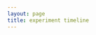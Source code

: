 ```yaml
---
layout: page
title: experiment timeline
---
```


<div id="timeline"></div>

<script>

var events = 
{
  "title": {
    "text": {
      "headline": "Eras Test",
      "text": "Events in the 7th century from https://en.wikipedia.org/wiki/Timeline_of_the_Middle_Ages"
    }
  },
  "eras": [
    {
      "start_date": {
        "year": "600"
      },
      "end_date": {
        "year": "650"
      },
      "text": {
        "headline": "Era Test 600-650"
      }
    },
    {
      "start_date": {
        "year": "650"
      },
      "end_date": {
        "year": "700"
      },
      "text": {
        "headline": "Era Test 650-700"
      }
    },
    {
      "start_date": {
        "year": "700"
      },
      "end_date": {
        "year": "720"
      },
      "text": {
        "headline": "Era Test 700-720"
      }
    }
  ],
  "events": [
    {
      "start_date": {
        "year": "602"
      },
      "end_date": {
        "year": "629"
      },
      "media": {
        "url": "https://en.wikipedia.org/wiki/Roman-Persian_Wars"
      },
      "background": {
        "opacity": "50",
        "url": "https://upload.wikimedia.org/wikipedia/commons/a/a2/HumiliationValerianusHolbein.jpg"
      },
      "text": {
        "headline": "Last great Roman-Persian War.",
        "text": "Long conflict leaves both empires exhausted and unable to cope with the newly united Arab armies under Islam in the 630s"
      }
    },
    {
      "start_date": {
        "year": "604"
      },
      "end_date": {
        "year": "609"
      },
      "media": {
        "url": "https://en.wikipedia.org/wiki/Grand_Canal_(China)"
      },
      "background": {
        "opacity": "50",
        "url": "https://upload.wikimedia.org/wikipedia/commons/a/ad/Sui_Wendi_Tang.jpg"
      },
      "text": {
        "headline": "Grand Canal in China is fully completed",
        "text": "Its main role throughout its history was the transport of grain to the capital."
      }
    },
    {
      "start_date": {
        "year": "622",
        "month": "08",
        "day": "09"
      },
      "end_date": {
        "year": "622",
        "month": "08",
        "day": "23"
      },
      "media": {
        "url": "https://en.wikipedia.org/wiki/Hijra_(Islam)"
      },
      "text": {
        "headline": "Muhammad Migrates from Mecca to Medina",
        "text": "Event will have designated first year of the Islamic Calendar, as Anno Hegirae."
      }
    },
    {
      "start_date": {
        "year": "626"
      },
      "media": {
        "url": "https://en.wikipedia.org/wiki/Siege_of_Constantinople_(626)"
      },
      "background": {
        "opacity": "50",
        "url": "https://upload.wikimedia.org/wikipedia/commons/thumb/8/8f/Moldovita_murals_2010_16.jpg/1024px-Moldovita_murals_2010_16.jpg"
      },
      "text": {
        "headline": "Joint Persian-Avar-Slav Siege of Constantinople Constantinople saved",
        "text": "Avar power broken and Persians henceforth on the defensive"
      }
    },
    {
      "start_date": {
        "year": "627",
        "month": "12",
        "day": "12"
      },
      "media": {
        "url": "https://en.wikipedia.org/wiki/Battle_of_Nineveh_(627)"
      },
      "background": {
        "url": "https://upload.wikimedia.org/wikipedia/commons/thumb/9/93/Piero_della_Francesca_021.jpg/1024px-Piero_della_Francesca_021.jpg"
      },
      "text": {
        "headline": "Battle of Nineveh",
        "text": "The Byzantines, under Heraclius, crush the Persians."
      }
    },
    {
      "start_date": {
        "year": "632",
        "month": "06",
        "day": "08"
      },
      "text": {
        "headline": "Death of Muhammed",
        "text": "By this point, all of Arabia is Muslim."
      }
    },
    {
      "start_date": {
        "year": "632",
        "month": "06",
        "day": "08"
      },
      "media": {
        "url": "https://en.wikipedia.org/wiki/Abu_Bakr"
      },
      "text": {
        "headline": "Accession of Abu Bakr as first Caliph",
        "text": "Though the period of his caliphate was not long, it included successful invasions of the two most powerful empires of the time."
      }
    },
    {
      "start_date": {
        "year": "633"
      },
      "end_date": {
        "year": "634"
      },
      "media": {
        "url": "https://en.wikipedia.org/wiki/Battle_of_Heavenfield"
      },
      "text": {
        "headline": "Battle of Heavenfield",
        "text": "Northumbrian army under Oswald defeat Welsh army."
      }
    },
    {
      "start_date": {
        "year": "641"
      },
      "media": {
        "url": "https://en.wikipedia.org/wiki/Battle_of_Nihaw%C4%81nd"
      },
      "background": {
        "url": "https://upload.wikimedia.org/wikipedia/commons/thumb/d/d8/Castle_Nahavend_by_Eug%C3%A8ne_Flandin.jpg/1024px-Castle_Nahavend_by_Eug%C3%A8ne_Flandin.jpg"
      },
      "text": {
        "headline": "Battle of Nehawand",
        "text": "Muslims conquer Persia."
      }
    },
    {
      "start_date": {
        "year": "643"
      },
      "media": {
        "url": "https://en.wikipedia.org/wiki/Alexandria"
      },
      "text": {
        "headline": "Arab Army led by Omar Ibn Al-'Aas takes Alexandria",
        "text": ""
      }
    },
    {
      "start_date": {
        "year": "645"
      },
      "media": {
        "url": "https://en.wikipedia.org/wiki/Soga_clan"
      },
      "text": {
        "headline": "In Japan, the Soga clan falls",
        "text": "This initiates a period of imitation of Chinese culture, The Nara period begins a year later."
      }
    },
    {
      "start_date": {
        "year": "650"
      },
      "media": {
        "url": "https://en.wikipedia.org/wiki/Balkans"
      },
      "text": {
        "headline": "Slav occupation of Balkans complete.",
        "text": ""
      }
    },
    {
      "start_date": {
        "year": "663"
      },
      "media": {
        "url": "https://en.wikipedia.org/wiki/Synod_of_Whitby"
      },
      "text": {
        "headline": "Synod of Whitby",
        "text": "Roman Christianity triumphs over Celtic Christianity in England."
      }
    },
    {
      "start_date": {
        "year": "668"
      },
      "media": {
        "url": "https://en.wikipedia.org/wiki/Three_Kingdoms_of_Korea"
      },
      "text": {
        "headline": "Ends of the Three Kingdoms period in Korea",
        "text": "Established a Unified Silla which led to the North South States Period 30 years later."
      }
    },
    {
      "start_date": {
        "year": "674"
      },
      "end_date": {
        "year": "678"
      },
      "media": {
        "url": "https://en.wikipedia.org/wiki/Siege_of_Constantinople_(674)"
      },
      "background": {
        "url": "https://upload.wikimedia.org/wikipedia/commons/thumb/f/f7/Greekfire-madridskylitzes1.jpg/1024px-Greekfire-madridskylitzes1.jpg"
      },
      "text": {
        "headline": "First Arab siege of Constantinople",
        "text": "First time Islamic armies defeated, forestalling Islamic conquest of Europe."
      }
    },
    {
      "start_date": {
        "year": "681"
      },
      "media": {
        "url": "https://en.wikipedia.org/wiki/First_Bulgarian_Empire"
      },
      "background": {
        "url": "https://upload.wikimedia.org/wikipedia/commons/thumb/d/df/Krum1.jpg/782px-Krum1.jpg"
      },
      "text": {
        "headline": "Establishment of the Bulgarian Empire",
        "text": "A country with great influence in the European history in the Middle Ages."
      }
    },
    {
      "start_date": {
        "year": "685"
      },
      "media": {
        "url": "https://en.wikipedia.org/wiki/Battle_of_Dun_Nechtain"
      },
      "text": {
        "headline": "Battle of Dun Nechtain",
        "text": "Picts defeat Northumbrians, whose dominance ends."
      }
    },
    {
      "start_date": {
        "year": "687"
      },
      "media": {
        "url": "https://en.wikipedia.org/wiki/Battle_of_Tertry"
      },
      "text": {
        "headline": "Battle of Tertry",
        "text": "Established Pepin of Herstal as mayor over the entire realms of Neustria and Austrasia, which further dwindled Merovingian power."
      }
    },
    {
      "start_date": {
        "year": "698"
      },
      "media": {
        "url": "https://en.wikipedia.org/wiki/Carthage"
      },
      "text": {
        "headline": "Arab army takes Carthage",
        "text": "End of Byzantine rule in North Africa"
      }
    },
    {
      "start_date": {
        "year": "698"
      },
      "media": {
        "url": "https://en.wikipedia.org/wiki/North_South_States_Period"
      },
      "text": {
        "headline": "North South States Period begins in Korea",
        "text": "Silla and Balhae coexisted in the south and north of the peninsula, respectively, until 926"
      }
    }
  ]
}
       var timeline = new TL.Timeline('timeline', events);
    </script>